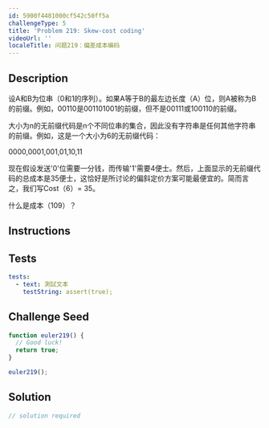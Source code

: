 ```yaml
---
id: 5900f4481000cf542c50ff5a
challengeType: 5
title: 'Problem 219: Skew-cost coding'
videoUrl: ''
localeTitle: 问题219：偏差成本编码
---
```


## Description
<section id="description">设A和B为位串（0和1的序列）。如果A等于B的最左边长度（A）位，则A被称为B的前缀。例如，00110是001101001的前缀，但不是00111或100110的前缀。 <p>大小为n的无前缀代码是n个不同位串的集合，因此没有字符串是任何其他字符串的前缀。例如，这是一个大小为6的无前缀代码： </p><p> 0000,0001,001,01,10,11 </p><p>现在假设发送&#39;0&#39;位需要一分钱，而传输&#39;1&#39;需要4便士。然后，上面显示的无前缀代码的总成本是35便士，这恰好是所讨论的偏斜定价方案可能最便宜的。简而言之，我们写Cost（6）= 35。 </p><p>什么是成本（109）？ </p></section>

## Instructions
<section id="instructions">
</section>

## Tests
<section id='tests'>

```yml
tests:
  - text: 測試文本
    testString: assert(true);

```

</section>

## Challenge Seed
<section id='challengeSeed'>

<div id='js-seed'>

```js
function euler219() {
  // Good luck!
  return true;
}

euler219();

```

</div>



</section>

## Solution
<section id='solution'>

```js
// solution required
```
</section>
